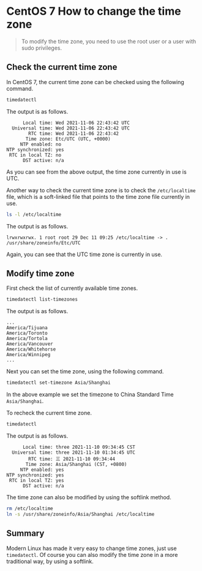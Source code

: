 # CentOS 7 How to change the time zone

> To modify the time zone, you need to use the root user or a user with sudo privileges.

## Check the current time zone

In CentOS 7, the current time zone can be checked using the following command.

```sh
timedatectl
```

The output is as follows.

```
      Local time: Wed 2021-11-06 22:43:42 UTC
  Universal time: Wed 2021-11-06 22:43:42 UTC
        RTC time: Wed 2021-11-06 22:43:42
       Time zone: Etc/UTC (UTC, +0000)
     NTP enabled: no
NTP synchronized: yes
 RTC in local TZ: no
      DST active: n/a
```

As you can see from the above output, the time zone currently in use is UTC.

Another way to check the current time zone is to check the `/etc/localtime` file, which is a soft-linked file that points to the time zone file currently in use.

```sh
ls -l /etc/localtime
```

The output is as follows.

```
lrwxrwxrwx. 1 root root 29 Dec 11 09:25 /etc/localtime -> . /usr/share/zoneinfo/Etc/UTC
```

Again, you can see that the UTC time zone is currently in use.

## Modify time zone

First check the list of currently available time zones.

```sh
timedatectl list-timezones
```

The output is as follows.

```
...
America/Tijuana
America/Toronto
America/Tortola
America/Vancouver
America/Whitehorse
America/Winnipeg
...
```

Next you can set the time zone, using the following command.

```sh
timedatectl set-timezone Asia/Shanghai
```

In the above example we set the timezone to China Standard Time `Asia/Shanghai`.

To recheck the current time zone.

```sh
timedatectl
```

The output is as follows.

```
      Local time: three 2021-11-10 09:34:45 CST
  Universal time: three 2021-11-10 01:34:45 UTC
        RTC time: 三 2021-11-10 09:34:44
       Time zone: Asia/Shanghai (CST, +0800)
     NTP enabled: yes
NTP synchronized: yes
 RTC in local TZ: yes
      DST active: n/a
```

The time zone can also be modified by using the softlink method.

```sh
rm /etc/localtime
ln -s /usr/share/zoneinfo/Asia/Shanghai /etc/localtime
```

## Summary

Modern Linux has made it very easy to change time zones, just use `timedatectl`. Of course you can also modify the time zone in a more traditional way, by using a softlink.
